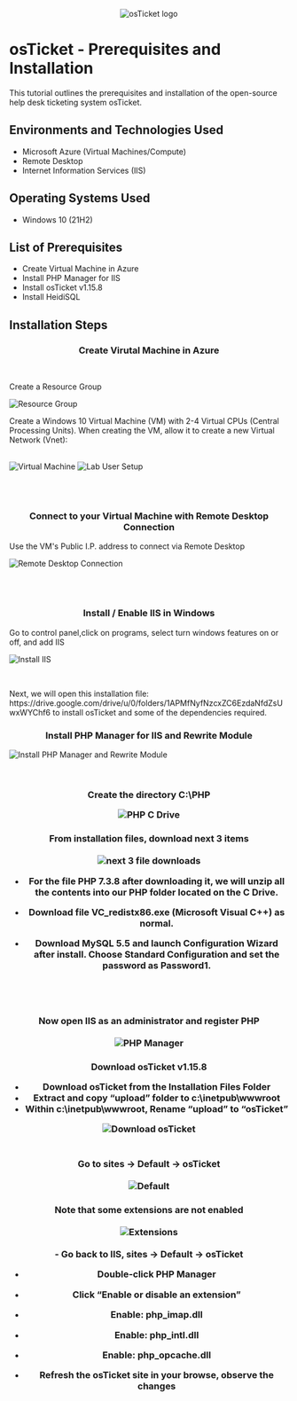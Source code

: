 <p align="center">
<img src="https://i.imgur.com/Clzj7Xs.png" alt="osTicket logo"/>
</p>

<h1>osTicket - Prerequisites and Installation</h1>
This tutorial outlines the prerequisites and installation of the open-source help desk ticketing system osTicket.<br />


<h2>Environments and Technologies Used</h2>

- Microsoft Azure (Virtual Machines/Compute)
- Remote Desktop
- Internet Information Services (IIS)

<h2>Operating Systems Used </h2>

- Windows 10</b> (21H2)

<h2>List of Prerequisites</h2>

- Create Virtual Machine in Azure
- Install PHP Manager for IIS
- Install osTicket v1.15.8
- Install HeidiSQL 

<h2>Installation Steps</h2>
<h3 align="center">Create Virutal Machine in Azure</h3>
<br />
<p>
	Create a Resource Group
</p>
<p>
	<img src="https://i.imgur.com/FSzc1eI.png" alt="Resource Group"/>
</p>
<p>
Create a Windows 10 Virtual Machine (VM) with 2-4 Virtual CPUs (Central Processing Units).
When creating the VM, allow it to create a new Virtual Network (Vnet):
</p>
<br />
<img src="https://i.imgur.com/qoNH8gL.png" alt="Virtual Machine"/>

<img src="https://i.imgur.com/kdaXEpa.png" alt="Lab User Setup"/>
</p>
<br />
<br />
<h3 align="center">Connect to your Virtual Machine with Remote Desktop Connection</h3>
Use the VM's Public I.P. address to connect via Remote Desktop
<br />
<p>
<img src="https://i.imgur.com/2F41kny.png" alt="Remote Desktop Connection"/>
</p>
<br />
<br />
<h3 align="center">Install / Enable IIS in Windows</h3>
Go to control panel,click on programs, select turn windows features on or off, and add IIS
<br />
</p>
<p>
<img src="https://i.imgur.com/ILq51l4.png" alt="Install IIS"/>	
</p>
<br />
<p>
Next, we will open this installation file: https://drive.google.com/drive/u/0/folders/1APMfNyfNzcxZC6EzdaNfdZsUwxWYChf6 to install osTicket and some of the dependencies required.
<p>	
	<h3 align="center">Install PHP Manager for IIS and Rewrite Module</h3>
</p>
<p>
<img src="https://i.imgur.com/fmxi5wI.png" alt="Install PHP Manager and Rewrite Module"/>
</p>
<br />
<h3 align="center">Create the directory C:\PHP
<br />
</p>
<p>
<img src="https://i.imgur.com/aly5Aw0.png" alt="PHP C Drive" 
<br />    
<br />
<h3 align="center">From installation files, download next 3 items 
<br />	
<br />
<img src="https://i.imgur.com/hXA5bxc.png" alt="next 3 file downloads"/>
	
- For the file PHP 7.3.8 after downloading it, we will unzip all the contents into our PHP folder located on the C Drive.
	
- Download file VC_redistx86.exe (Microsoft Visual C++) as normal.
	
- Download MySQL 5.5 and launch Configuration Wizard after install. Choose Standard Configuration and set the password as Password1.
<br />
<br />
<h3 align="center"> Now open IIS as an administrator and register PHP
<br />
<br />	
<img src="https://i.imgur.com/hIirxSM.png" alt="PHP Manager"/>	

	
<h3 align="center">Download osTicket v1.15.8
	
- Download osTicket from the Installation Files Folder
- Extract and copy “upload” folder to c:\inetpub\wwwroot
- Within c:\inetpub\wwwroot, Rename “upload” to “osTicket”


<img src="https://i.imgur.com/0UpFEXa.png" alt="Download osTicket"/>
<br />	
<br />    
 <h3 align="center"> Go to sites -> Default -> osTicket
<br />
<br />	 
<img src="https://i.imgur.com/FuUQbL8.png" alt="Default"/>
	 
<h3 align="center">Note that some extensions are not enabled
<br />
<br />
<img src="https://i.imgur.com/kvHqL4b.png" alt="Extensions"/>
<br />
<br />
	- Go back to IIS, sites -> Default -> osTicket
	
- Double-click PHP Manager
	
- Click “Enable or disable an extension”
	
- Enable: php_imap.dll
	
- Enable: php_intl.dll
	
- Enable: php_opcache.dll
	
- Refresh the osTicket site in your browse, observe the changes
	
<br />
<br />
	
